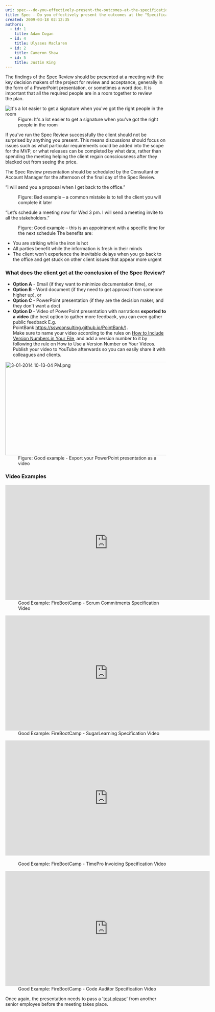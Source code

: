 ```yaml
---
uri: spec---do-you-effectively-present-the-outcomes-at-the-specification-review-presentation
title: Spec - Do you effectively present the outcomes at the "Specification Review Presentation"?
created: 2009-03-18 02:12:35
authors:
  - id: 1
    title: Adam Cogan
  - id: 4
    title: Ulysses Maclaren
  - id: 2
    title: Cameron Shaw
  - id: 5
    title: Justin King
---
```





<span class='intro'> <p class="ssw15-rteElement-P">​​The findings of the Spec Review&#160;should be presented at a meeting with the key decision makers of the project for review and acceptance, generally in the form of a PowerPoint presentation, or sometimes a word doc. It is important that all the required people are in a room together to review the&#160;plan.<br></p> </span>

<dl class="image"><dt> 
      <img alt="It's a lot easier to get a signature when you've got the right people in the room" src="/PublishingImages/ProjectManagement_DecisionMakers_Small.jpg" /> 
      <br> 
   </dt><dd>Figure&#58; It's a lot easier to get a signature when you've got the right people in the room </dd></dl><p>If you've run the Spec Review successfully the client should not be surprised by anything you present. This means discussions should focus on issues such as what particular requirements could be added into the scope for the MVP, or what releases can be completed by what date, rather than spending the meeting helping the client regain consciousness after they blacked out from seeing the price.<br></p><p>The Spec Review presentation should be scheduled by the Consultant or Account Manager for the afternoon of the final day of the Spec Review.&#160;<br></p><p class="ssw15-rteElement-GreyBox">“I will send you a proposal when I get back to the office.”</p><dd class="ssw15-rteElement-FigureBad"> Figure&#58; Bad example – a common mistake is to tell the client you will complete it later 
   <br> </dd><p class="ssw15-rteElement-GreyBox">“Let’s schedule a meeting now for Wed 3 pm. I will send a meeting invite to all the stakeholders.”</p><dd class="ssw15-rteElement-FigureGood"> Figure&#58; Good example – this is an appointment with a specific time for the next schedule&#160;The benefits are&#58;</dd><ul><li>You are striking while the iron is hot</li><li>All parties benefit while the information is fresh in their minds</li><li>The client won't experience the inevitable delays when you go back to the office and get stuck on other client issues that appear more urgent</li></ul><h3 class="ssw15-rteElement-H3">What does the client get at the conclusion of the Spec Review? 
   <br> </h3><ul><li>
      <b>Option A</b> - Email (if they want to minimize documentation time), or​<br></li><li>
      <b>Option B</b>&#160;-&#160;Word document (if they need to get approval from someone higher up), or</li><li>
      <b>Option C&#160;</b>-&#160;PowerPoint presentation (if they are the decision maker, and they don't want a doc)<br></li><li>
      <strong style="background-color&#58;initial;">Option D&#160;</strong><span style="background-color&#58;initial;">- </span>
      <span style="background-color&#58;initial;">Video of<b></b> </span>
      <span style="background-color&#58;initial;">PowerPoint presentation with narrations&#160;</span><strong style="background-color&#58;initial;">exported to a video</strong><span style="background-color&#58;initial;">&#160;</span><span style="background-color&#58;initial;">(the best option to gather more feedback, you can even gather public feedback E.g. PointBank&#160;</span><a href="https&#58;//sswconsulting.github.io/PointBank/" style="background-color&#58;initial;">https&#58;//sswconsulting.github.io/PointBank/</a><span style="background-color&#58;initial;">).​</span><br>Make sure to name your video according to the rules on&#160;<a href="/_layouts/15/FIXUPREDIRECT.ASPX?WebId=3dfc0e07-e23a-4cbb-aac2-e778b71166a2&amp;TermSetId=07da3ddf-0924-4cd2-a6d4-a4809ae20160&amp;TermId=d2f51289-6130-4f59-864f-7b41329000cd" style="background-color&#58;initial;">How to Include Version Numbers in Your File</a><span style="background-color&#58;initial;">, and add a version number to it by following the rule&#160;on How to Use a Version Number on Your Videos. Publish your video to YouTube afterwards so you can easily share it with colleagues and clients.&#160;​</span></li></ul><dl class="goodImage"><dt> 
            <img alt="3-01-2014 10-13-04 PM.png" src="/PublishingImages/3-01-2014%2010-13-04%20PM.png" style="width&#58;612px;height&#58;292px;" /> 
         </dt><dd>Figure&#58;&#160;Good example -&#160;Export your PowerPoint&#160;presentation as a video<br></dd></dl>
<h3>Video Examples 
   <br></h3><dl class="goodImage"><dt> 
      <iframe width="640" height="360" src="https&#58;//www.youtube.com/embed/sPMT6Udh7rQ" frameborder="0"></iframe></dt><dd>Good Example&#58; FireBootCamp - Scrum Commitments Specification Video</dd></dl><dl class="goodImage"><dt> 
      <iframe width="640" height="360" src="https&#58;//www.youtube.com/embed/nywSzMhkZV4" frameborder="0"></iframe></dt><dd>Good Example&#58; FireBootCamp - SugarLearning Specification Video</dd></dl><dl class="goodImage"><dt> 
      <iframe width="640" height="360" src="https&#58;//www.youtube.com/embed/VhWPZERUiYg" frameborder="0"></iframe>​<br></dt><dd>Good Example&#58; FireBootCamp - TimePro Invoicing Specification Video</dd></dl><dl class="goodImage"><dt> 
      <iframe width="640" height="360" src="https&#58;//www.youtube.com/embed/vpFCtChJPVA" frameborder="0"></iframe></dt><dd>Good Example&#58; FireBootCamp - Code Auditor Specification Video</dd></dl><p>Once again, the presentation needs to pass a '<a title="Test Please" href="/_layouts/15/FIXUPREDIRECT.ASPX?WebId=3dfc0e07-e23a-4cbb-aac2-e778b71166a2&amp;TermSetId=07da3ddf-0924-4cd2-a6d4-a4809ae20160&amp;TermId=d66a9404-2ca9-4d19-ad6c-df1618b4fc28">test please</a>' from another senior employee before the meeting takes place.<br></p>



